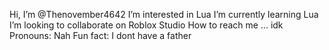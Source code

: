  Hi, I’m @Thenovember4642
 I’m interested in Lua
 I’m currently learning Lua
 I’m looking to collaborate on Roblox Studio
 How to reach me ... idk
 Pronouns: Nah
 Fun fact: I dont have a father

<!---
Thenovember4642/Thenovember4642 is a ✨ special ✨ repository because its `README.md` (this file) appears on your GitHub profile.
You can click the Preview link to take a look at your changes.
--->
